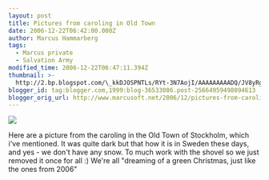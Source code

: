 ```yaml
---
layout: post
title: Pictures from caroling in Old Town
date: 2006-12-22T06:42:00.000Z
author: Marcus Hammarberg
tags:
  - Marcus private
  - Salvation Army
modified_time: 2006-12-22T06:47:11.394Z
thumbnail: >-
  http://2.bp.blogspot.com/\_kkDJOSPNTLs/RYt-3N7AojI/AAAAAAAAADQ/JV8yRg-gkEA/s72-c/Tessin061219+027.jpg
blogger_id: tag:blogger.com,1999:blog-36533086.post-25664959498094613
blogger_orig_url: http://www.marcusoft.net/2006/12/pictures-from-caroling-in-old-town.html
---
```


[<img
src="http://2.bp.blogspot.com/_kkDJOSPNTLs/RYt-3N7AojI/AAAAAAAAADQ/JV8yRg-gkEA/s320/Tessin061219+027.jpg"
id="BLOGGER_PHOTO_ID_5011238497474880050"
style="DISPLAY: block; MARGIN: 0px auto 10px; CURSOR: hand; TEXT-ALIGN: center"
data-border="0" />](http://2.bp.blogspot.com/_kkDJOSPNTLs/RYt-3N7AojI/AAAAAAAAADQ/JV8yRg-gkEA/s1600-h/Tessin061219+027.jpg)

<div>

Here are a picture from the caroling in the Old Town of Stockholm, which
i've mentioned. It was quite dark but that how it is in Sweden these
days, and yes - we don't have any snow. To much work with the shovel so
we just removed it once for all :) We're all "dreaming of a green
Christmas, just like the ones from 2006"

</div>
